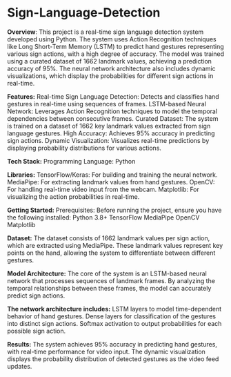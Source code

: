 # Sign-Language-Detection

**Overview**:
This project is a real-time sign language detection system developed using Python. The system uses Action Recognition techniques like Long Short-Term Memory (LSTM) to predict hand gestures representing various sign actions, with a high degree of accuracy. The model was trained using a curated dataset of 1662 landmark values, achieving a prediction accuracy of 95%. The neural network architecture also includes dynamic visualizations, which display the probabilities for different sign actions in real-time.

**Features:**
Real-time Sign Language Detection: Detects and classifies hand gestures in real-time using sequences of frames.
LSTM-based Neural Network: Leverages Action Recognition techniques to model the temporal dependencies between consecutive frames.
Curated Dataset: The system is trained on a dataset of 1662 key landmark values extracted from sign language gestures.
High Accuracy: Achieves 95% accuracy in predicting sign actions.
Dynamic Visualization: Visualizes real-time predictions by displaying probability distributions for various actions.

**Tech Stack:**
Programming Language: Python

**Libraries:**
TensorFlow/Keras: For building and training the neural network.
MediaPipe: For extracting landmark values from hand gestures.
OpenCV: For handling real-time video input from the webcam.
Matplotlib: For visualizing the action probabilities in real-time.

**Getting Started:**
Prerequisites:
Before running the project, ensure you have the following installed:
Python 3.8+
TensorFlow
MediaPipe
OpenCV
Matplotlib

**Dataset:**
The dataset consists of 1662 landmark values per sign action, which are extracted using MediaPipe. These landmark values represent key points on the hand, allowing the system to differentiate between different gestures.

**Model Architecture:**
The core of the system is an LSTM-based neural network that processes sequences of landmark frames. By analyzing the temporal relationships between these frames, the model can accurately predict sign actions.

**The network architecture includes:**
LSTM layers to model time-dependent behavior of hand gestures.
Dense layers for classification of the gestures into distinct sign actions.
Softmax activation to output probabilities for each possible sign action.

**Results:**
The system achieves 95% accuracy in predicting hand gestures, with real-time performance for video input. The dynamic visualization displays the probability distribution of detected gestures as the video feed updates.

